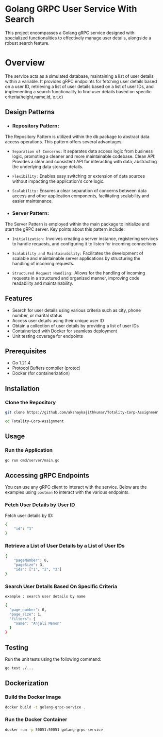 # Golang GRPC User Service With Search

This project encompasses a Golang gRPC service designed with specialized functionalities to effectively manage user details, alongside a robust search feature.


# Overview

The service acts as a simulated database, maintaining a list of user details within a variable. It provides gRPC endpoints for fetching user details based on a user ID, retrieving a list of user details based on a list of user IDs, and implementing a search functionality to find user details based on specific criteria(height,name,id, e.t.c)

## Design  Patterns  
- ### Repository Pattern:
The Repository Pattern is utilized within the db package to abstract data access operations. This pattern offers several advantages:

- `Separation of Concerns:` It separates data access logic from business logic, promoting a cleaner and more maintainable codebase.
Clean API: Provides a clear and consistent API for interacting with data, abstracting the underlying data storage details.

- `Flexibility:` Enables easy switching or extension of data sources without impacting the application's core logic.

- `Scalability:` Ensures a clear separation of concerns between data access and other application components, facilitating scalability and easier maintenance.
- ###  Server Pattern:
The Server Pattern is employed within the main package to initialize and start the gRPC server. Key points about this pattern include:

- `Initialization:` Involves creating a server instance, registering services to handle requests, and configuring it to listen for incoming connections

- `Scalability and Maintainability:` Facilitates the development of scalable and maintainable server applications by structuring the handling of incoming requests.

- `Structured Request Handling:` Allows for the handling of incoming requests in a structured and organized manner, improving code readability and maintainability.
## Features

- Search for user details using various criteria such as city, phone number, or marital status
- Access user details using their unique user ID
- Obtain a collection of user details by providing a list of user IDs
- Containerized with Docker for seamless deployment
- Unit testing coverage for endpoints
## Prerequisites

- Go 1.21.4
- Protocol Buffers compiler (protoc)
- Docker (for containerization)

## Installation

### Clone the Repository

```sh
git clone https://github.com/akshaykajithkumar/Totality-Corp-Assignment

cd Totality-Corp-Assignment

```


## Usage

### Run the Application
 
```sh
go run cmd/server/main.go 
```
## Accessing gRPC Endpoints

You can use any gRPC client to interact with the service. Below are the examples using `postman` to interact with the various endpoints.

### Fetch User Details by User ID

Fetch user details by ID:

```sh
{
    "id": "1"
}

```
### Retrieve a List of User Details by a List of User IDs
```sh
{
    "pageNumber": 0,
    "pageSize": 3,
    "ids": ["1", "2", "3"]
}
```

### Search User Details Based On Specific Criteria
```sh
example : search user details by name

{
  "page_number": 0,
  "page_size": 1,
  "filters": {
    "name": "Anjali Menon"
  }
}


```

## Testing
Run the unit tests using the following command:

```sh
go test ./...
```
## Dockerization
### Build the Docker Image
```sh
docker build -t golang-grpc-service .
```
### Run the Docker Container
```sh
docker run -p 50051:50051 golang-grpc-service
```

